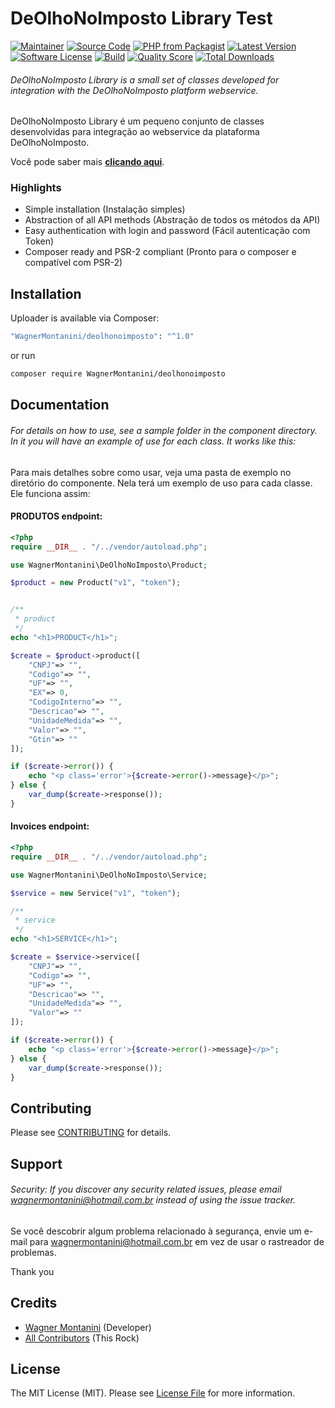 # DeOlhoNoImposto Library Test

[![Maintainer](http://img.shields.io/badge/maintainer-@wagnermontanini-blue.svg?style=flat-square)](https://twitter.com/wagnermontanini)
[![Source Code](http://img.shields.io/badge/source-WagnerMontanini/deolhonoimposto-blue.svg?style=flat-square)](https://github.com/WagnerMontanini/deolhonoimposto)
[![PHP from Packagist](https://img.shields.io/packagist/php-v/WagnerMontanini/deolhonoimposto.svg?style=flat-square)](https://packagist.org/packages/WagnerMontanini/deolhonoimposto)
[![Latest Version](https://img.shields.io/github/release/WagnerMontanini/deolhonoimposto.svg?style=flat-square)](https://github.com/WagnerMontanini/deolhonoimposto/releases)
[![Software License](https://img.shields.io/badge/license-MIT-brightgreen.svg?style=flat-square)](LICENSE)
[![Build](https://img.shields.io/scrutinizer/build/g/WagnerMontanini/deolhonoimposto.svg?style=flat-square)](https://scrutinizer-ci.com/g/WagnerMontanini/deolhonoimposto)
[![Quality Score](https://img.shields.io/scrutinizer/g/WagnerMontanini/deolhonoimposto.svg?style=flat-square)](https://scrutinizer-ci.com/g/WagnerMontanini/deolhonoimposto)
[![Total Downloads](https://img.shields.io/packagist/dt/WagnerMontanini/deolhonoimposto.svg?style=flat-square)](https://packagist.org/packages/cWagnerMontanini/deolhonoimposto)

###### DeOlhoNoImposto Library is a small set of classes developed for integration with the DeOlhoNoImposto platform webservice.

DeOlhoNoImposto Library é um pequeno conjunto de classes desenvolvidas para integração ao webservice da plataforma DeOlhoNoImposto.

Você pode saber mais **[clicando aqui](https://deolhonoimposto.ibpt.org.br)**.

### Highlights

- Simple installation (Instalação simples)
- Abstraction of all API methods (Abstração de todos os métodos da API)
- Easy authentication with login and password (Fácil autenticação com Token)
- Composer ready and PSR-2 compliant (Pronto para o composer e compatível com PSR-2)

## Installation

Uploader is available via Composer:

```bash
"WagnerMontanini/deolhonoimposto": "^1.0"
```

or run

```bash
composer require WagnerMontanini/deolhonoimposto
```

## Documentation

###### For details on how to use, see a sample folder in the component directory. In it you will have an example of use for each class. It works like this:

Para mais detalhes sobre como usar, veja uma pasta de exemplo no diretório do componente. Nela terá um exemplo de uso para cada classe. Ele funciona assim:

#### PRODUTOS endpoint:

```php
<?php
require __DIR__ . "/../vendor/autoload.php";

use WagnerMontanini\DeOlhoNoImposto\Product;

$product = new Product("v1", "token");


/**
 * product
 */
echo "<h1>PRODUCT</h1>";

$create = $product->product([
    "CNPJ"=> "",
    "Codigo"=> "",
    "UF"=> "",
    "EX"=> 0,
    "CodigoInterno"=> "",
    "Descricao"=> "",
    "UnidadeMedida"=> "",
    "Valor"=> "",
    "Gtin"=> ""
]);

if ($create->error()) {
    echo "<p class='error'>{$create->error()->message}</p>";
} else {
    var_dump($create->response());
}
```
#### Invoices endpoint:

```php
<?php
require __DIR__ . "/../vendor/autoload.php";

use WagnerMontanini\DeOlhoNoImposto\Service;

$service = new Service("v1", "token");

/**
 * service
 */
echo "<h1>SERVICE</h1>";

$create = $service->service([
    "CNPJ"=> "",
    "Codigo"=> "",
    "UF"=> "",
    "Descricao"=> "",
    "UnidadeMedida"=> "",
    "Valor"=> ""
]);

if ($create->error()) {
    echo "<p class='error'>{$create->error()->message}</p>";
} else {
    var_dump($create->response());
}
```
## Contributing

Please see [CONTRIBUTING](https://github.com/wagnermontanini/deolhonoimposto/blob/master/CONTRIBUTING.md) for details.

## Support

###### Security: If you discover any security related issues, please email wagnermontanini@hotmail.com.br instead of using the issue tracker.

Se você descobrir algum problema relacionado à segurança, envie um e-mail para wagnermontanini@hotmail.com.br em vez de usar o rastreador de problemas.

Thank you

## Credits

- [Wagner Montanini](https://github.com/wagnermontanini) (Developer)
- [All Contributors](https://github.com/wagnermontanini/deolhonoimposto/contributors) (This Rock)

## License

The MIT License (MIT). Please see [License File](https://github.com/WagnerMontanini/deolhonoimposto/blob/master/LICENSE) for more information.